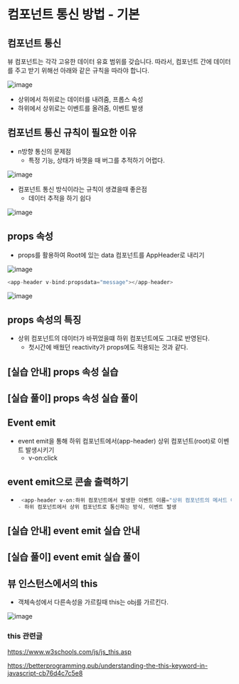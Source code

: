 # 컴포넌트 통신 방법 - 기본

## 컴포넌트 통신

뷰 컴포넌트는 각각 고유한 데이터 유효 범위를 갖습니다. 따라서, 컴포넌트 간에 데이터를 주고 받기 위해선 아래와 같은 규칙을 따라야 합니다.

![image](https://user-images.githubusercontent.com/49984996/120192423-20e84100-c256-11eb-8aa6-103fed82a5c5.png)

+ 상위에서 하위로는 데이터를 내려줌, 프롭스 속성
+ 하위에서 상위로는 이벤트를 올려줌, 이벤트 발생

## 컴포넌트 통신 규칙이 필요한 이유

+ n방향 통신의 문제점 
  - 특정 기능, 상태가 바꼇을 때 버그를 추적하기 어렵다.

![image](https://user-images.githubusercontent.com/49984996/120329078-71c76a80-c326-11eb-80e3-d79c63f5ab0e.png)

+ 컴포넌트 통신 방식이라는 규칙이 생겼을때 좋은점
   - 데이터 추적을 하기 쉽다

![image](https://user-images.githubusercontent.com/49984996/120329273-a3403600-c326-11eb-97a1-180f0fecdbc4.png)

## props 속성

+ props를 활용하여 Root에 있는 data 컴포넌트를 AppHeader로 내리기

![image](https://user-images.githubusercontent.com/49984996/120474054-ac8ed880-c3e2-11eb-86b1-8e80316e4981.png)

```vue.js
<app-header v-bind:propsdata="message"></app-header>
```

![image](https://user-images.githubusercontent.com/49984996/120474460-363ea600-c3e3-11eb-969d-7f1d35f83ee8.png)

## props 속성의 특징
+ 상위 컴포넌트의 데이터가 바뀌었을떄 하위 컴포넌트에도 그대로 반영된다.
  - 첫시간에 배웠던 reactivity가 props에도 적용되는 것과 같다.

## [실습 안내] props 속성 실습
## [실습 풀이] props 속성 실습 풀이

## Event emit
+ event emit을 통해 하위 컴포넌트에서(app-header) 상위 컴포넌트(root)로 이벤트 발생시키기
  - v-on:click

## event emit으로 콘솔 출력하기
+ ```vue.js
   <app-header v-on:하위 컴포넌트에서 발생한 이벤트 이름="상위 컴포넌트의 메서드 이름"></app-header>
  - 하위 컴포넌트에서 상위 컴포넌트로 통신하는 방식, 이벤트 발생

## [실습 안내] event emit 실습 안내
## [실습 풀이] event emit 실습 풀이

## 뷰 인스턴스에서의 this
+ 객체속성에서 다른속성을 가르킬때 this는 obj를 가르킨다.

![image](https://user-images.githubusercontent.com/49984996/121532627-7d0f4a00-ca3a-11eb-8698-2ec53a1d0419.png)

### this 관련글
https://www.w3schools.com/js/js_this.asp

https://betterprogramming.pub/understanding-the-this-keyword-in-javascript-cb76d4c7c5e8
